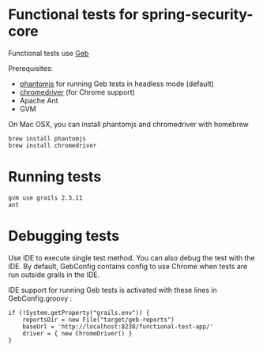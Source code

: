 Functional tests for spring-security-core
=========================================

Functional tests use [Geb](http://www.gebish.org/)

Prerequisites:
- [phantomjs](http://phantomjs.org/) for running Geb tests in headless mode (default)
- [chromedriver](https://code.google.com/p/selenium/wiki/ChromeDriver) (for Chrome support)
- Apache Ant
- GVM

On Mac OSX, you can install phantomjs and chromedriver with homebrew
```
brew install phantomjs
brew install chromedriver
```

Running tests
=============
```
gvm use grails 2.3.11
ant
```

Debugging tests
===============

Use IDE to execute single test method. You can also debug the test with the IDE.
By default, GebConfig contains config to use Chrome when tests are run outside grails in the IDE.

IDE support for running Geb tests is activated with these lines in GebConfig.groovy :
```
if (!System.getProperty("grails.env")) {
	reportsDir = new File("target/geb-reports")
	baseUrl = 'http://localhost:8238/functional-test-app/'
	driver = { new ChromeDriver() }
}
```
